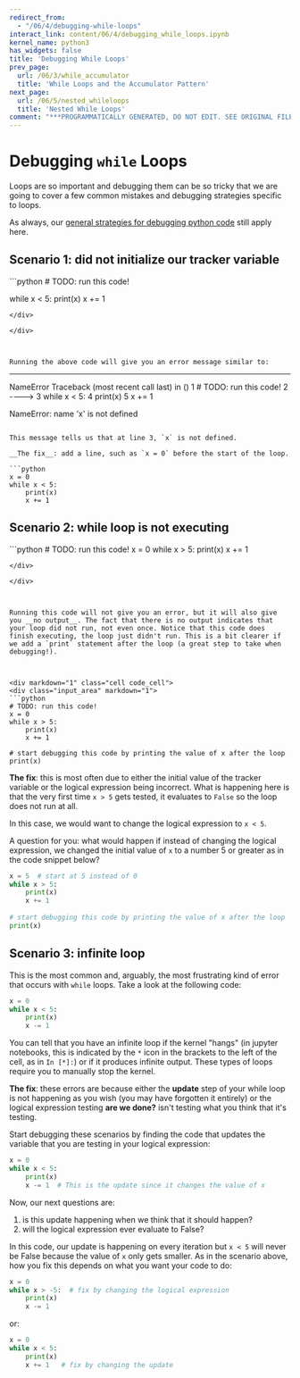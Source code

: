 ```yaml
---
redirect_from:
  - "/06/4/debugging-while-loops"
interact_link: content/06/4/debugging_while_loops.ipynb
kernel_name: python3
has_widgets: false
title: 'Debugging While Loops'
prev_page:
  url: /06/3/while_accumulator
  title: 'While Loops and the Accumulator Pattern'
next_page:
  url: /06/5/nested_whileloops
  title: 'Nested While Loops'
comment: "***PROGRAMMATICALLY GENERATED, DO NOT EDIT. SEE ORIGINAL FILES IN /content***"
---
```



Debugging `while` Loops
==================

Loops are so important and debugging them can be so tricky that we are going to cover a few common mistakes and debugging strategies specific to loops.

As always, our [general strategies for debugging python code](../../02/4/debugging_python_code.html) still apply here.



Scenario 1: did not initialize our tracker variable
------------------------------



<div markdown="1" class="cell code_cell">
<div class="input_area" markdown="1">
```python
# TODO: run this code!

while x < 5:
    print(x)
    x += 1

```
</div>

</div>



Running the above code will give you an error message similar to:

```
---------------------------------------------------------------------------
NameError                                 Traceback (most recent call last)
<ipython-input-1-e02499b1260a> in <module>()
      1 # TODO: run this code!
      2 
----> 3 while x < 5:
      4     print(x)
      5     x += 1

NameError: name 'x' is not defined

```

This message tells us that at line 3, `x` is not defined.

__The fix__: add a line, such as `x = 0` before the start of the loop. 

```python
x = 0
while x < 5:
    print(x)
    x += 1
```



Scenario 2: while loop is not executing
------------------------------



<div markdown="1" class="cell code_cell">
<div class="input_area" markdown="1">
```python
# TODO: run this code!
x = 0
while x > 5:
    print(x)
    x += 1

```
</div>

</div>



Running this code will not give you an error, but it will also give you __no output__. The fact that there is no output indicates that your loop did not run, not even once. Notice that this code does finish executing, the loop just didn't run. This is a bit clearer if we add a `print` statement after the loop (a great step to take when debugging!).



<div markdown="1" class="cell code_cell">
<div class="input_area" markdown="1">
```python
# TODO: run this code!
x = 0
while x > 5:
    print(x)
    x += 1
    
# start debugging this code by printing the value of x after the loop
print(x) 

```
</div>

</div>



__The fix__: this is most often due to either the initial value of the tracker variable or the logical expression being incorrect. What is happening here is that the very first time `x > 5` gets tested, it evaluates to `False` so the loop does not run at all.

In this case, we would want to change the logical expression to `x < 5`. 

A question for you: what would happen if instead of changing the logical expression, we changed the initial value of `x` to a number 5 or greater as in the code snippet below?

```python
x = 5  # start at 5 instead of 0
while x > 5:
    print(x)
    x += 1
    
# start debugging this code by printing the value of x after the loop
print(x) 
```



Scenario 3: infinite loop
------------------------------

This is the most common and, arguably, the most frustrating kind of error that occurs with `while` loops. Take a look at the following code:

```python
x = 0
while x < 5:
    print(x)
    x -= 1
```

You can tell that you have an infinite loop if the kernel "hangs" (in jupyter notebooks, this is indicated by the `*` icon in the brackets to the left of the cell, as in `In [*]:`) or if it produces infinite output. These types of loops require you to manually stop the kernel.

__The fix__: these errors are because either the __update__ step of your while loop is not happening as you wish (you may have forgotten it entirely) or the logical expression testing __are we done?__ isn't testing what you think that it's testing.

Start debugging these scenarios by finding the code that updates the variable that you are testing in your logical expression:

```python
x = 0
while x < 5:
    print(x)
    x -= 1  # This is the update since it changes the value of x
```

Now, our next questions are:
1. is this update happening when we think that it should happen?
2. will the logical expression ever evaluate to False?

In this code, our update is happening on every iteration but `x < 5` will never be False because the value of `x` only gets smaller. As in the scenario above, how you fix this depends on what you want your code to do:

```python
x = 0
while x > -5:  # fix by changing the logical expression
    print(x)
    x -= 1
```

or:

```python
x = 0
while x < 5:  
    print(x)
    x += 1   # fix by changing the update
```

